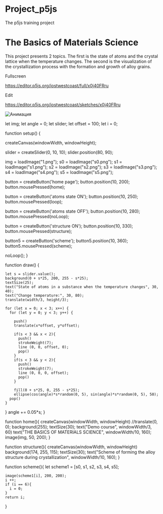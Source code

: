 # Project_p5js
The p5js training project

# The Basics of Materials Science 

This project presents 2 topics. The first is the state of atoms and the crystal lattice when the temperature changes. The second is the visualization of the crystallization process with the formation and growth of alloy grains. 

Fullscreen

https://editor.p5js.org/iostwestcoast/full/x0j40FRru

Edit

https://editor.p5js.org/iostwestcoast/sketches/x0j40FRru

![Анимация](https://github.com/iostwestcoast/Project_p5js/assets/114690482/b1c4a2b7-b862-4509-b9e9-5d66437f831c)

let img;
let angle = 0;
let slider;
let offset = 100;
let i = 0;

function setup() {
  
  createCanvas(windowWidth, windowHeight);

  slider = createSlider(0, 10, 10);
  slider.position(80, 90);

  img = loadImage("1.png");
  s0 = loadImage("s0.png");
  s1 = loadImage("s1.png");
  s2 = loadImage("s2.png");
  s3 = loadImage("s3.png");
  s4 = loadImage("s4.png");
  s5 = loadImage("s5.png");
  
  button = createButton('home page');
  button.position(10, 200);
  button.mousePressed(home);
  
  button = createButton('atoms state ON');
  button.position(10, 250);
  button.mousePressed(loop);
  
  button = createButton('atoms state OFF');
  button.position(10, 280);
  button.mousePressed(noLoop);
  
  button = createButton('structure ON');
  button.position(10, 330);
  button.mousePressed(structure);
  
  button5 = createButton('scheme');
  button5.position(10, 360);
  button5.mousePressed(scheme);
  
  noLoop();
}

function draw() {
  
    let s = slider.value();
    background(0 + s*25, 200, 255 - s*25);
    textSize(25);
    text("State of atoms in a substance when the temperature changes", 30, 40);
    text("Сhange temperature:", 30, 80);
    translate(width/3, height/3);
  
    for (let x = 0; x < 3; x++) {
      for (let y = 0; y < 3; y++) {
      
        push()
        translate(x*offset, y*offset);
      
        if(s < 3 && x < 2){
          push()
          strokeWeight(7);
          line (0, 0, offset, 0);
          pop()
        }
        if(s < 3 && y < 2){
          push()
          strokeWeight(7);
          line (0, 0, 0, offset);
          pop()
        }
      
        fill(0 + s*25, 0, 255 - s*25);
        ellipse(cos(angle)*s*random(0, 5), sin(angle)*s*random(0, 5), 50);
      pop()
    }
  }
  angle += 0.05*s;
}

function home(){
  createCanvas(windowWidth, windowHeight)
  //translate(0, 0);
  background(255);
  textSize(30);
  text("Demo course", windowWidth/3, 60)
  text("THE BASICS OF MATERIALS SCIENCE", windowWidth/10, 160); 
  image(img, 50, 200);
}

function structure(){
  createCanvas(windowWidth, windowHeight)
  background(174, 255, 115);
  textSize(30);
  text("Scheme of forming the alloy structure during crystallization", windowWidth/10, 160); 
}

function scheme(){
    let scheme1 = [s0, s1, s2, s3, s4, s5];

    image(scheme1[i], 200, 200);
    i ++;
    if (i == 6){
      i = 0;
    }
    return i;
}
